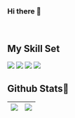 ### Hi there 👋

<br/>  

## My Skill Set  


<img src="https://img.shields.io/badge/JavaScript-F7DF1E?style=flat-square&logo=JavaScript&logoColor=white"/>
<img src="https://img.shields.io/badge/React-61DAFB?style=flat-square&logo=React&logoColor=white"/>
<img src="https://img.shields.io/badge/HTML5-E34F26?style=flat-square&logo=HTML5&logoColor=white"/>
<img src="https://img.shields.io/badge/CSS3-1572B6?style=flat-square&logo=CSS3&logoColor=white"/>

<br/>  

## Github Stats💫
<table>
  <thead>
    <tr>
      <th>
        <img src="https://github-readme-stats.vercel.app/api?username=miin-nii&show_icons=true&theme=nord&hide_border=true" />   
      </th>
      <th>
        <img src="https://github-readme-stats.vercel.app/api/top-langs/?username=miin-nii&layout=compact&hide_border=true&theme=nord" />
      </th>
    </tr>
  </thead>
</table>


